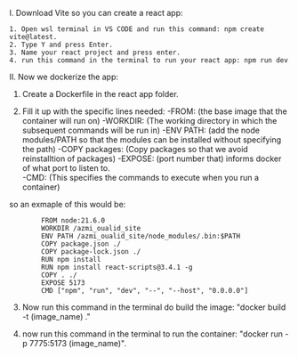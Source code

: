 <!-- Follow these steps to dockerize a vite react app  -->

I. Download Vite so you can create a react app:

    1. Open wsl terminal in VS CODE and run this command: npm create vite@latest.
    2. Type Y and press Enter.
    3. Name your react project and press enter.
    4. run this command in the terminal to run your react app: npm run dev

II. Now we dockerize the app:

1. Create a Dockerfile in the react app folder.

2. Fill it up with the specific lines needed:
        -FROM: (the base image that the container will run on)
        -WORKDIR: (The working directory in which the subsequent commands will be run in)
        -ENV PATH: (add the node modules/PATH so that the modules can be installed without specifying the path)
        -COPY packages: (Copy packages so that we avoid reinstalltion of packages)
        -EXPOSE: (port number that) informs docker of what port to listen to.\
        -CMD: (This specifies the commands to execute when you run a container)

so an exmaple of this would be:

            FROM node:21.6.0
            WORKDIR /azmi_oualid_site
            ENV PATH /azmi_oualid_site/node_modules/.bin:$PATH
            COPY package.json ./
            COPY package-lock.json ./
            RUN npm install
            RUN npm install react-scripts@3.4.1 -g
            COPY . ./
            EXPOSE 5173
            CMD ["npm", "run", "dev", "--", "--host", "0.0.0.0"]

3. Now run this command in the terminal do build the image: "docker build -t (image_name) ."

4. now run this command in the terminal to run the container: "docker run -p 7775:5173 (image_name)".